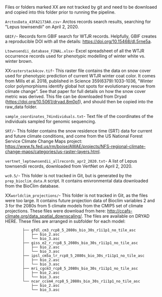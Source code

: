 Files or folders marked XX are not tracked by git and need to be downloaed and copied into this folder prior to running the pipeline.

`ArctosData_43FA2173A0.csv`- Arctos records search results, searching for "Lepus townsendii" on April 2, 2020. 

`GBIF/`- Records form GBIF search for WTJR records. Helpfully, GBIF creates a reproducible DOI with all the details: https://doi.org/10.15468/dl.5rne5a.

`Ltownsendii_database_FINAL.xlsx`- Excel spreadsheet of all the WTJR occurrence records used for phenotypic modelling of winter white vs. winter brown.

XX`rasterstack4cov.tif`- This raster file contains the data on snow cover used for phenotypic prediction of current WTJR winter coat color. It comes from Mills et al. 2018, published in Science 359(6379):1033-1036, "Winter color polymorphisms identify global hot spots for evolutionary rescue from climate change". See that paper for full details on how the snow cover metric was derived. This file can be downloaded from Dryad (https://doi.org/10.5061/dryad.8m0p1), and should then be copied into the raw_data folder. 

`sample_coordinates_74individuals.txt`- Text file of the coordinates of the individuals sampled for genomic sequencing. 

`SRT/`- This folder contains the snow residence time (SRT) data for current and future climate conditions, and come from the US National Forest Service Climate Change Maps project: https://www.fs.fed.us/rm/boise/AWAE/projects/NFS-regional-climate-change-maps/categories/us-raster-layers.html. 

`vertnet_leptownsendii_allrecords_apr2_2020.txt`- A list of Lepus townsendii records, downloaded from VertNet on April 2, 2020.

`wc0.5/`- This folder is not tracked in Git, but is generated by the `prep_bioclim_data.R` script. It contains enivronmental data downloaded from the BioClim database. 

XX`worldclim_projections/`- This folder is not tracked in Git, as the files were too large. It contains future projection data of Bioclim variables 2 and 3 for the 2080s from 5 climate models from the CMIP5 set of climate projections. These files were download from here: http://ccafs-climate.org/data_spatial_downscaling/. The files are available on DRYAD HERE. These files are arranged in subfolder for each model:

```       
        ├── gfdl_cm3_rcp8_5_2080s_bio_30s_r1i1p1_no_tile_asc
        │   ├── bio_2.asc
        │   └── bio_3.asc
        ├── giss_e2_r_rcp8_5_2080s_bio_30s_r1i1p1_no_tile_asc
        │   ├── bio_2.asc
        │   └── bio_3.asc
        ├── ipsl_cm5a_lr_rcp8_5_2080s_bio_30s_r1i1p1_no_tile_asc
        │   ├── bio_2.asc
        │   └── bio_3.asc
        ├── mri_cgcm3_rcp8_5_2080s_bio_30s_r1i1p1_no_tile_asc
        │   ├── bio_2.asc
        │   └── bio_3.asc
        └── ncar_ccsm4_rcp8_5_2080s_bio_30s_r1i1p1_no_tile_asc
            ├── bio_2.asc
            └── bio_3.asc
```

 